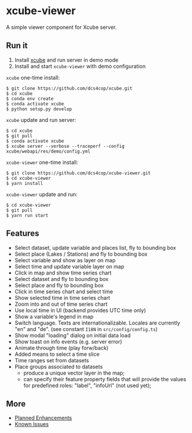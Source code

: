 # xcube-viewer

A simple viewer component for Xcube server.

## Run it

1. Install [xcube](https://github.com/dcs4cop/xcube) and run server in demo mode
2. Install and start `xcube-viewer` with demo configuration

`xcube` one-time install:

    $ git clone https://github.com/dcs4cop/xcube.git
    $ cd xcube
    $ conda env create
    $ conda activate xcube
    $ python setup.py develop  

    
`xcube` update and run server:

    $ cd xcube
    $ git pull
    $ conda activate xcube  
    $ xcube server --verbose --traceperf --config xcube/webapi/res/demo/config.yml  
    


`xcube-viewer` one-time install:

    $ git clone https://github.com/dcs4cop/xcube-viewer.git
    $ cd xcube-viewer
    $ yarn install

`xcube-viewer` update and run:

    $ cd xcube-viewer
    $ git pull
    $ yarn run start


## Features

* Select dataset, update variable and places list, fly to bounding box
* Select place (Lakes / Stations) and fly to bounding box
* Select variable and show as layer on map
* Select time and update variable layer on map
* Click in map and show time series chart
* Select dataset and fly to bounding box
* Select place and fly to bounding box
* Click in time series chart and select time
* Show selected time in time series chart
* Zoom into and out of time series chart
* Use local time in UI (backend provides UTC time only)
* Show a variable's legend in map
* Switch language. Texts are internationalizable. Locales are currently "en" and "de". (see constant `I18N` in `src/config/config.ts`)
* Show modal "loading" dialog on initial data load
* Show toast on info events (e.g. server error) 
* Animate through time (play forw/back)
* Added means to select a time slice
* Time ranges set from datasets
* Place groups associated to datasets
  - produce a unique vector layer in the map;
  - can specify their feature property fields that will provide the values for predefined roles:
    "label", "infoUrl" (not used yet);

## More

* [Planned Enhancements](https://github.com/dcs4cop/xcube-viewer/labels/enhancement)
* [Known Issues](https://github.com/dcs4cop/xcube-viewer/labels/bug)








